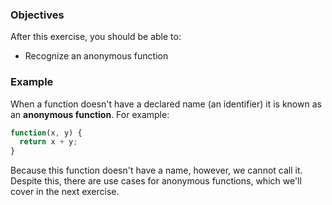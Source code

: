 <!--{ ids:[149], language:'JavaScript', type:'workshop', order: 5, name:'Anonymous Functions', description:'Anonymous functions have no name' } -->

### Objectives

After this exercise, you should be able to:

- Recognize an anonymous function

### Example

When a function doesn't have a declared name (an identifier) it is known as an __anonymous function__. For example:

```js
function(x, y) {
  return x + y;
}
```

Because this function doesn't have a name, however, we cannot call it. Despite this, there are use cases for anonymous functions, which we'll cover in the next exercise.
